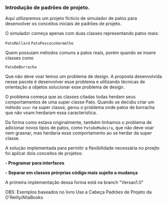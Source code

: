 ### Introdução de padrões de projeto.

Aqui utilizaremos um projeto ficticio de simulador de patos para desenvolver os conceitos 
iniciais de padrões de projeto.

O simulador começa apenas com duas classes representando patos reais:

`PatoMallard`
`PatoPescocoVermelho`

Quem possuiam métodos comuns a patos reais, porém quando se insere classes como

`PatoDeBorracha`

Que não deve voar temos um problema de design. A proposta desenvolvida nesse pacote é 
desenvolver esse problema e utilizando técnicas de orientação a objetos solucionar esse
problema de design.

O problema começa que as classes citadas todas herdam seus comportamentos de uma super
classe Pato. Quando se decidiu criar um método `voar` na super classe, gerou o problema
onde patos de borracha que não voam herdaram essa caracteristica. 

Da forma como estava originalmente, também tinhamos o problema de adicionar novos 
tipos de patos, como `PatoDeMadeira`, que não deve voar nem grasnar, mas herdaria
esse comportamento ao se herdar da super classe.

A solução implementada para permitir a flexibilidade necessária no proejto foi 
aplicar dois conceitos de projetos:

**- Programar para interfaces**

**- Separar em classes prórprias código mais sujeito a mudança**

A primeira implementação dessa forma está na branch "Versao1.0"



OBS: Exemplos baseados no livro Use a Cabeça Padrões de Projeto da O'Reilly/AltaBooks
